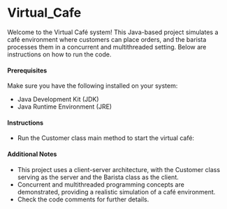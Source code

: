 # Virtual_Cafe
Welcome to the Virtual Café system! This Java-based project simulates a café environment where customers can place orders, and the barista processes them in a concurrent and multithreaded setting. Below are instructions on how to run the code.

#### Prerequisites
Make sure you have the following installed on your system:

* Java Development Kit (JDK)
* Java Runtime Environment (JRE)
  
#### Instructions
* Run the Customer class main method to start the virtual café:


#### Additional Notes
* This project uses a client-server architecture, with the Customer class serving as the server and the Barista class as the client.
* Concurrent and multithreaded programming concepts are demonstrated, providing a realistic simulation of a café environment.
* Check the code comments for further details.
